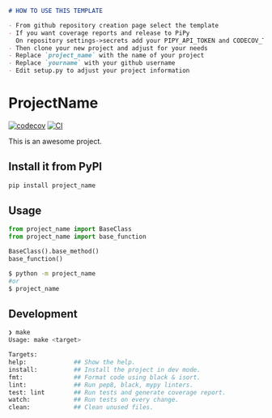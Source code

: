 ```md
# HOW TO USE THIS TEMPLATE

- From github repository creation page select the template
- If you want coverage reports and release to PiPy
  On repository settings->secrets add your PIPY_API_TOKEN and CODECOV_TOKEN
- Then clone your new project and adjust for your needs
- Replace `project_name` with the name of your project
- Replace `yourname` with your github username
- Edit setup.py to adjust your project information
```

# ProjectName

[![codecov](https://codecov.io/gh/yourname/project_name/branch/main/graph/badge.svg?token=I9ZGCFTQT9)](https://codecov.io/gh/yourname/project_name)
[![CI](https://github.com/yourname/project_name/actions/workflows/main.yml/badge.svg)](https://github.com/yourname/project_name/actions/workflows/main.yml)

This is an awesome project.

## Install it from PyPI

```bash
pip install project_name
```

## Usage

```py
from project_name import BaseClass
from project_name import base_function

BaseClass().base_method()
base_function()
```

```bash
$ python -m project_name
#or
$ project_name
```

## Development

```bash 
❯ make
Usage: make <target>

Targets:
help:             ## Show the help.
install:          ## Install the project in dev mode.
fmt:              ## Format code using black & isort.
lint:             ## Run pep8, black, mypy linters.
test: lint        ## Run tests and generate coverage report.
watch:            ## Run tests on every change.
clean:            ## Clean unused files.
```
